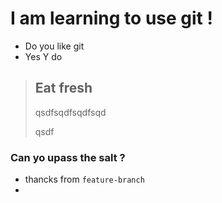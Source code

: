# I am learning to use git !

- Do you like git 
- Yes Y do

> ## Eat fresh
> qsdfsqdfsqdfsqd
> 
> qsdf
>  
>  


### Can yo upass the salt ?
- thancks from `feature-branch`
- 
